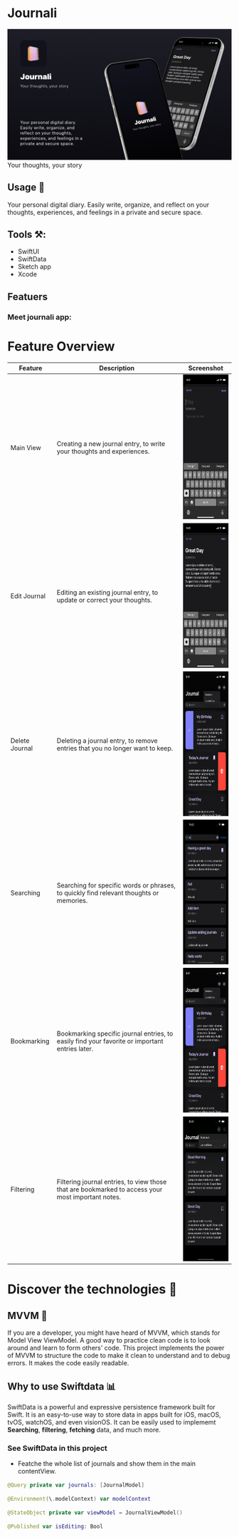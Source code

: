 # Journali
<!--!["cover image shows the app."]("readmePics/Cover.png")-->
<img src="readmePics/Cover.png"/>
Your thoughts, your story

## Usage  🔭
Your personal digital diary. Easily write, organize, and reflect on your thoughts, experiences, and feelings in a private and secure space.

## Tools ⚒️:
- SwiftUI 
- SwiftData
- Sketch app 
- Xcode

## Featuers 
### Meet journali app:

# Feature Overview

| Feature       | Description                                         | Screenshot                                            |
|---------------|-----------------------------------------------------|-------------------------------------------------------|
| Main View     | Creating a new journal entry, to write your thoughts and experiences. | <img src="readmePics/NewJournalUI.png" width="150" height="325"/> |
| Edit Journal  | Editing an existing journal entry, to update or correct your thoughts. | <img src="readmePics/EditJournalUI.png" width="150" height="325"/> |
| Delete Journal| Deleting a journal entry, to remove entries that you no longer want to keep. | <img src="readmePics/Main.png" width="150" height="325"/> |
| Searching     | Searching for specific words or phrases, to quickly find relevant thoughts or memories. | <img src="readmePics/search.png" width="150" height="325"/> |
| Bookmarking   | Bookmarking specific journal entries, to easily find your favorite or important entries later. | <img src="readmePics/Main.png" width="150" height="325"/> |
| Filtering     | Filtering journal entries, to view those that are bookmarked to access your most important notes. | <img src="readmePics/Filter.png" width="150" height="325"/> |


<!-- <img src="readmePics/splash.png" width="393" height="852"/> -->

<!-- 1. <img src="readmePics/NewJournalUI.png" width="393" height="852"/> Creating a new journal entry, to write your thoughts and experiences. -->
<!--  2. <img src="readmePics/EditJournalUI.png" width="393" height="852"/> Editing an existing journal entry, to update or correct your thoughts.
3. <img src="readmePics/Main.png" width="393" height="852"/> Deleting a journal entry, to remove entries that you no longer want to keep.
4. <img src="readmePics/search.png" width="393" height="852"/> Searching for specific words or phrases, to quickly find relevant thoughts or memories.
5. <img src="readmePics/Main.png" width="393" height="852"/> Bookmarking specific journal entries, to easily find your favorite or important entries later.
6. <img src="readmePics/Filter.png" width="393" height="852"/> Filtering journal entries, to view those that are bookmarked to access your most important notes. -->


# Discover the technologies 🔦  
## MVVM 🧨
If you are a developer, you might have heard of MVVM, which stands for Model View ViewModel. A good way to practice clean code is to look around and learn to form others' code. This project implements the power of MVVM to structure the code to make it clean to understand and to debug errors. It makes the code easily readable.

## Why to use Swiftdata 📊
SwiftData is a powerful and expressive persistence framework built for Swift. It is an easy-to-use way to store data in apps built for iOS, macOS, tvOS, watchOS, and even visionOS. It can be easily used to implememt **Searching**, **filtering**, **fetching** data, and much more.


### See SwiftData in this project
- Featche the whole list of journals and show them in the main contentView.
```Swift 
@Query private var journals: [JournalModel]
```

```Swift 
@Environment(\.modelContext) var modelContext
```

```Swift 
@StateObject private var viewModel = JournalViewModel()
```

```Swift 
@Published var isEditing: Bool
```
